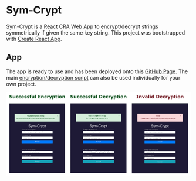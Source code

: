 # Sym-Crypt

Sym-Crypt is a React CRA Web App to encrypt/decrypt strings symmetrically if given the same key string.
This project was bootstrapped with [Create React App](https://github.com/facebook/create-react-app).

## App

The app is ready to use and has been deployed onto this [GitHub Page](https://kan-liu.github.io/Sym-Crypt/).
The main [encryption/decryption script](https://github.com/Kan-Liu/sym-crypt/blob/master/src/symCrypt.js) can also be used individually for your own project.

![Alt text](https://github.com/Kan-Liu/sym-crypt/blob/master/public/App_Page.png)
